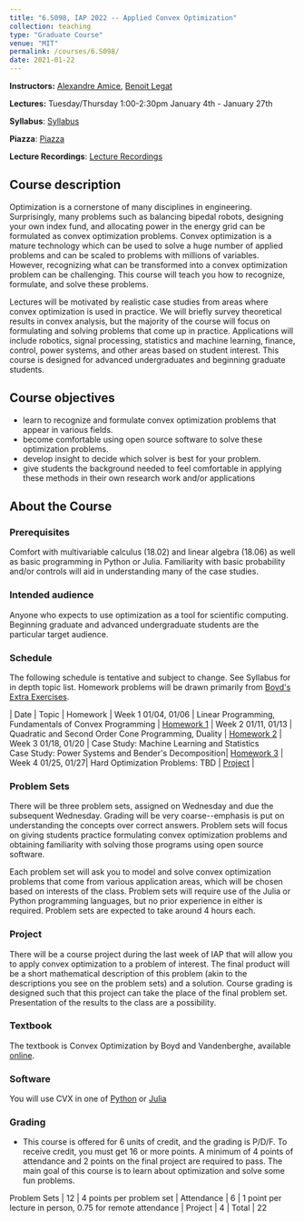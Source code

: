 ```yaml
---
title: "6.S098, IAP 2022 -- Applied Convex Optimization"
collection: teaching
type: "Graduate Course"
venue: "MIT"
permalink: /courses/6.S098/
date: 2021-01-22
---
```

<!-- ---
layout: archive
title: "6.S098, IAP 2022 -- Applied Convex Optimization"
permalink: /courses/6.S098/
author_profile: true
--- -->

**Instructors:** [Alexandre Amice](mailto:amice@mit.edu), [Benoit Legat](mailto:blegat@mit.edu)

**Lectures:** Tuesday/Thursday 1:00-2:30pm January 4th - January 27th

**Syllabus**: [Syllabus](6.S098_Syllabus.pdf)

**Piazza**: [Piazza](http://piazza.com/mit/other/6s098)

**Lecture Recordings**: [Lecture Recordings](https://www.youtube.com/playlist?list=PL5SG6ajT9NZKxdvM1jQOLXmeKO7MfyLxR)



## Course description
Optimization is a cornerstone of many disciplines in engineering. Surprisingly, many problems such
as balancing bipedal robots, designing your own index fund, and allocating power in the energy
grid can be formulated as convex optimization problems. Convex optimization is a mature technology which can be used to solve a huge number of applied problems and can be scaled to problems
with millions of variables. However, recognizing what can be transformed into a convex optimization problem can be challenging. This course will teach you how to recognize, formulate, and solve
these problems.

Lectures will be motivated by realistic case studies from areas where convex optimization is used in
practice. We will briefly survey theoretical results in convex analysis, but the majority of the course
will focus on formulating and solving problems that come up in practice. Applications will include
robotics, signal processing, statistics and machine learning, finance, control, power systems, and
other areas based on student interest. This course is designed for advanced undergraduates and
beginning graduate students.

## Course objectives
- learn to recognize and formulate convex optimization problems that appear in various fields.
- become comfortable using open source software to solve these optimization problems.
- develop insight to decide which solver is best for your problem.
- give students the background needed to feel comfortable in applying these methods in their own research work and/or applications


## About the Course
### Prerequisites
Comfort with multivariable calculus (18.02) and linear algebra (18.06) as well as basic programming in Python or Julia. Familiarity with basic probability and/or controls will aid in understanding many of the case studies.

### Intended audience
Anyone who expects to use optimization as a tool for scientific computing. Beginning graduate and advanced undergraduate students are the particular target audience.


### Schedule
The following schedule is tentative and subject to change.  See Syllabus for in depth topic list. Homework problems will be drawn primarily from [Boyd's Extra Exercises](6.S098_homeworks/boyd_extra_exercises.pdf).

| Date          | Topic          | Homework |
Week 1 01/04, 01/06 | Linear Programming, Fundamentals of Convex Programming   | [Homework 1](6.S098_homeworks/hwmk1.pdf) |
Week 2 01/11, 01/13 | Quadratic and Second Order Cone Programming, Duality |  [Homework 2](6.S098_homeworks/hwmk2.pdf) |
Week 3 01/18, 01/20 | Case Study: Machine Learning and Statistics<br /> Case Study: Power Systems and Bender's Decomposition|  [Homework 3](6.S098_homeworks/hwmk3.pdf) |
Week 4 01/25, 01/27| Hard Optimization Problems: TBD | [Project](6.S098_homeworks/final_project_description.pdf)  |

### Problem Sets
There will be three problem sets, assigned on Wednesday and due the subsequent Wednesday. Grading will be very coarse--emphasis is put on understanding the concepts over correct answers. Problem sets will focus on giving students practice formulating convex optimization problems and obtaining familiarity with solving those programs using open source software.

Each problem set will ask you to model and solve convex optimization problems that come from various application areas, which will be chosen based on interests of the class. Problem sets will require use of the Julia or Python programming languages, but no prior experience in either is required. Problem sets are expected to take around 4 hours each.

### Project
There will be a course project during the last week of IAP that will allow you to apply convex optimization to a problem of interest. The final product will be a short mathematical description of this problem (akin to the descriptions you see on the problem sets) and a solution. Course grading is designed such that this project can take the place of the final problem set. Presentation of the results to the class are a possibility.

### Textbook
The textbook is Convex Optimization by Boyd and Vandenberghe, available [online](https://web.stanford.edu/~boyd/cvxbook/).


### Software
You will use CVX in one of [Python](https://www.cvxpy.org/CVXPY) or [Julia](http://convexjl.readthedocs.org/Convex.jl)

### Grading
- This course is offered for 6 units of credit, and the grading is P/D/F. To receive credit, you must get 16 or more points. A minimum of 4 points of attendance and 2 points on the final project are
required to pass. The main goal of this course is to learn about optimization and solve some fun problems.

Problem Sets | 12 | 4 points per problem set |
Attendance | 6 | 1 point per lecture in person, 0.75 for remote attendance |
Project | 4 |
Total | 22
